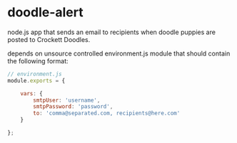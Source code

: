 # doodle-alert

node.js app that sends an email to recipients when doodle puppies are posted to Crockett Doodles.

depends on unsource controlled environment.js module that should contain the following format:
```javascript
// environment.js
module.exports = {

    vars: {
        smtpUser: 'username',
        smtpPassword: 'password',
        to: 'comma@separated.com, recipients@here.com'
    }

};
```
